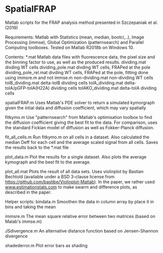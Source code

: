 # SpatialFRAP
Matlab scripts for the FRAP analysis method presented in Szczepaniak et al. (2019)


Requirements:
Matlab with Statistics (mean, median, bootci,..), Image Processing (immse), Global Optimization (patternsearch) and Parallel Computing toolboxes. Tested on Matlab R2018b on Windows 10.

Contents:
*.mat
Matlab data files with fluorescence data, the pixel size and the binning factor to use, as well as the produced results.
dividing.mat divding WT cells
dividing_pole.mat divding WT cells, FRAPed at the pole
dividing_pole_rel.mat divding WT cells, FRAPed at the pole, fitting done using immsre.m and not immse.m
non-dividing.mat non-dividing WT cells
tolB_dividing.mat delta-tolB dividing cells
tolA_dividing.mat delta-tolA/pGFP-tolA(H22A) dividing cells
tolAKO_dividing.mat delta-tolA dividing cells

spatialFRAP.m
Uses Matlab's PDE solver to return a simulated kymorgraph given the intial data and diffusion coefficient, which may vary spatially

fitkymo.m 
Use "patternsearch" from Matlab's optimisation toolbox to find the diffusion coefficient giving the best fit to the data. For comparison, uses the standard Fickian model of diffusion as well as Fokker-Planck diffusion.

fit_all_cells.m
Run fitkymo.m on all cells in a dataset. Also calculated the median Deff for each cell and the average scaled signal from all cells. Saves the results back to the *.mat file

plot_data.m
Plot the results for a single dataset. Also plots the average kymograph and the best fit to the average.

plot_all.mat
Plots the result of all data sets. Uses violinplot by Bastian Bechtold (available under a BSD 3-clause license from https://github.com/bastibe/Violinplot-Matlab). In the paper, we rather used www.estimationstats.com to make swarm and difference plots, as described in the paper.


Helper scripts:
bindata.m
Smoothen the data in column array by place it in bins and taking the mean

immsre.m
The mean square relative error between two matrices (based on Malab's immse.m)

JSdivergence.m
An alternative distance function based on Jensen-Shannon divergence

shadederror.m
Plot error bars as shading

